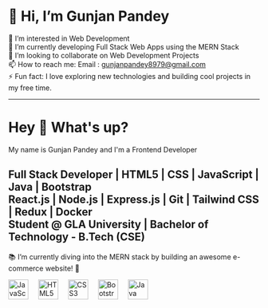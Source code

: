 # 👋 Hi, I’m Gunjan Pandey

👀 I’m interested in Web Development  
🌱 I’m currently developing Full Stack Web Apps using the MERN Stack  
💞️ I’m looking to collaborate on Web Development Projects  
📫 How to reach me: Email : gunjanpandey8979@gmail.com  
⚡ Fun fact: I love exploring new technologies and building cool projects in my free time.

---

<h1 align="left">Hey 👋 What's up?</h1>

<p align="left">My name is Gunjan Pandey and I'm a Frontend Developer</p>

<h2 align="left">
  Full Stack Developer | HTML5 | CSS | JavaScript | Java | Bootstrap <br>
  React.js | Node.js | Express.js | Git | Tailwind CSS | Redux | Docker <br>
  Student @ GLA University | Bachelor of Technology - B.Tech (CSE)
</h2>


<p align="left">📚 I’m currently diving into the MERN stack by building an awesome e-commerce website! 🚀</p>

<div align="left">
  <img src="https://cdn.jsdelivr.net/gh/devicons/devicon/icons/javascript/javascript-original.svg" height="40" alt="JavaScript logo" />
  <img width="12" />
  <img src="https://cdn.jsdelivr.net/gh/devicons/devicon/icons/html5/html5-original.svg" height="40" alt="HTML5 logo" />
  <img width="12" />
  <img src="https://cdn.jsdelivr.net/gh/devicons/devicon/icons/css3/css3-original.svg" height="40" alt="CSS3 logo" />
  <img width="12" />
  <img src="https://cdn.jsdelivr.net/gh/devicons/devicon/icons/bootstrap/bootstrap-original.svg" height="40" alt="Bootstrap logo" />
  <img width="12" />
  <img src="https://cdn.jsdelivr.net/gh/devicons/devicon/icons/java/java-original.svg" height="40" alt="Java logo" />
</div>
